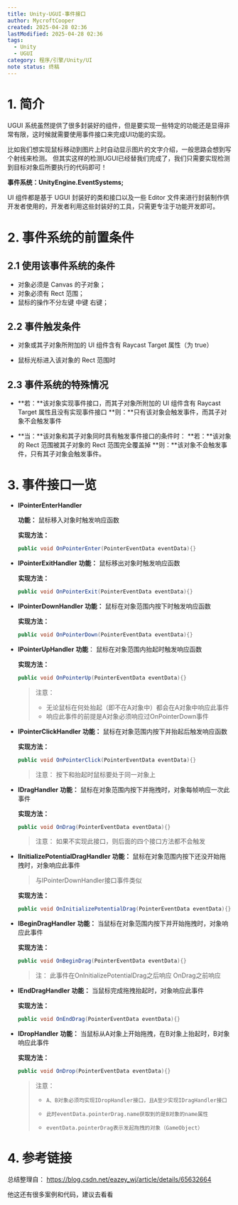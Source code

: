 ```yaml
---
title: Unity-UGUI-事件接口
author: MycroftCooper
created: 2025-04-28 02:36
lastModified: 2025-04-28 02:36
tags:
  - Unity
  - UGUI
category: 程序/引擎/Unity/UI
note status: 终稿
---
```



# 1. 简介

UGUI 系统虽然提供了很多封装好的组件，但是要实现一些特定的功能还是显得非常有限，这时候就需要使用事件接口来完成UI功能的实现。

比如我们想实现鼠标移动到图片上时自动显示图片的文字介绍，一般思路会想到写个射线来检测。
但其实这样的检测UGUI已经替我们完成了，我们只需要实现检测到目标对象后所要执行的代码即可！

**事件系统：UnityEngine.EventSystems;**

UI 组件都是基于 UGUI 封装好的类和接口以及一些 Editor 文件来进行封装制作供开发者使用的，开发者利用这些封装好的工具，只需更专注于功能开发即可。

# 2. 事件系统的前置条件

## 2.1 使用该事件系统的条件

- 对象必须是 Canvas 的子对象；
- 对象必须有 Rect 范围；
- 鼠标的操作不分左键 中键 右键；

## 2.2 事件触发条件

- 对象或其子对象所附加的 UI 组件含有 Raycast Target 属性（为 true）

- 鼠标光标进入该对象的 Rect 范围时

## 2.3 事件系统的特殊情况

- **若：**该对象实现事件接口，而其子对象所附加的 UI 组件含有 Raycast Target 		属性且没有实现事件接口
  **则：**只有该对象会触发事件，而其子对象不会触发事件

- **当：**该对象和其子对象同时具有触发事件接口的条件时：
  **若：**该对象的 Rect 范围被其子对象的 Rect 范围完全覆盖掉
  **则：**该对象不会触发事件，只有其子对象会触发事件。

# 3. 事件接口一览

- **IPointerEnterHandler**

  **功能：**
  鼠标移入对象时触发响应函数

  **实现方法：**

  ```c#
  public void OnPointerEnter(PointerEventData eventData){}
  ```

- **IPointerExitHandler**
  **功能：**
  鼠标移出对象时触发响应函数

  **实现方法：**

  ```c#
  public void OnPointerExit(PointerEventData eventData){}
  ```

- **IPointerDownHandler**
  **功能：**
  鼠标在对象范围内按下时触发响应函数

  **实现方法：**

  ```c#
  public void OnPointerDown(PointerEventData eventData){}
  ```

- **IPointerUpHandler**
  **功能**：
  鼠标在对象范围内抬起时触发响应函数

  **实现方法：**

  ```c#
  public void OnPointerUp(PointerEventData eventData){}
  ```
  >注意：
  >
  >- 无论鼠标在何处抬起（即不在A对象中）都会在A对象中响应此事件
  >- 响应此事件的前提是A对象必须响应过OnPointerDown事件
  
- **IPointerClickHandler**
  **功能：**
  鼠标在对象范围内按下并抬起后触发响应函数

  **实现方法：**

  ```c#
  public void OnPointerClick(PointerEventData eventData){}
  ```
  > 注意：
  > 按下和抬起时鼠标要处于同一对象上
  
- **IDragHandler**
  **功能：**
  鼠标在对象范围内按下并拖拽时，对象每帧响应一次此事件
  
  **实现方法：**
  
  ```c#
  public void OnDrag(PointerEventData eventData){}
  ```
  
  > 注意：
  > 如果不实现此接口，则后面的四个接口方法都不会触发

- **IInitializePotentialDragHandler**
  **功能：**
  鼠标在对象范围内按下还没开始拖拽时，对象响应此事件

  > 与IPointerDownHandler接口事件类似

  **实现方法：**

  ```c#
  public void OnInitializePotentialDrag(PointerEventData eventData){}
  ```

- **IBeginDragHandler**
  **功能：**
  当鼠标在对象范围内按下并开始拖拽时，对象响应此事件

  **实现方法：**
  
  ```c#
  public void OnBeginDrag(PointerEventData eventData){}
  ```
  > 注：
  > 此事件在OnInitializePotentialDrag之后响应 OnDrag之前响应

- **IEndDragHandler**
  **功能：**
  当鼠标完成拖拽抬起时，对象响应此事件

  **实现方法：**

  ```c#
  public void OnEndDrag(PointerEventData eventData){}
  ```


- **IDropHandler**
  **功能：**
  当鼠标从A对象上开始拖拽，在B对象上抬起时，B对象响应此事件
  
  **实现方法：**
  
  ```c#
  public void OnDrop(PointerEventData eventData){}
  ```
  
  > 注意：
  >
  > -     A、B对象必须均实现IDropHandler接口，且A至少实现IDragHandler接口
  > -     此时eventData.pointerDrag.name获取到的是B对象的name属性
  > -     eventData.pointerDrag表示发起拖拽的对象（GameObject）

# 4. 参考链接

总结整理自：
https://blog.csdn.net/eazey_wj/article/details/65632664

他这还有很多案例和代码，建议去看看

